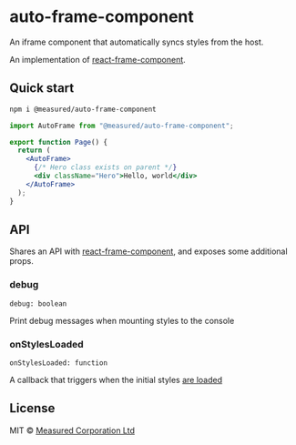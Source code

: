 # auto-frame-component

An iframe component that automatically syncs styles from the host.

An implementation of [react-frame-component](https://github.com/ryanseddon/react-frame-component).

## Quick start

```sh
npm i @measured/auto-frame-component
```

```jsx
import AutoFrame from "@measured/auto-frame-component";

export function Page() {
  return (
    <AutoFrame>
      {/* Hero class exists on parent */}
      <div className="Hero">Hello, world</div>
    </AutoFrame>
  );
}
```

## API

Shares an API with [react-frame-component](https://github.com/ryanseddon/react-frame-component), and exposes some additional props.

### debug

`debug: boolean`

Print debug messages when mounting styles to the console

### onStylesLoaded

`onStylesLoaded: function`

A callback that triggers when the initial styles [are loaded](https://developer.mozilla.org/en-US/docs/Web/HTML/Element/link#stylesheet_load_events)

## License

MIT © [Measured Corporation Ltd](https://measured.co)
